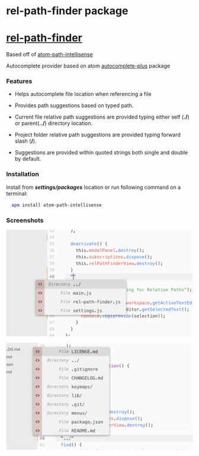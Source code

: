 # rel-path-finder package

# [rel-path-finder](https://atom.io/packages/rel-path-finder)

Based off of [atom-path-intellisense](https://atom.io/packages/atom-path-intellisense)

Autocomplete provider based on atom [autocomplete-plus](https://atom.io/packages/autocomplete-plus) package

### Features

- Helps autocomplete file location when referencing a file

- Provides path suggestions based on typed path.

- Current file relative path suggestions are provided typing either self (**./**) or parent(**../**) directory location.

- Project folder relative path suggestions are provided typing forward slash (**/**).

- Suggestions are provided within quoted strings both single and double by default.

### Installation

Install from **_settings/packages_** location or run following command on a terminal:

```bash
  apm install atom-path-intellisense
```

### Screenshots

![](https://github.com/ajnauleau/rel-path-finder/blob/master/images/atom1-screenshot.png)

![](https://github.com/ajnauleau/rel-path-finder/blob/master/images/atom2-screenshot.png)
